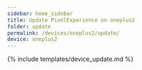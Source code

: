 ```yaml
---
sidebar: home_sidebar
title: Update PixelExperience on oneplus2
folder: update
permalink: /devices/oneplus2/update/
device: oneplus2
---
```

{% include templates/device_update.md %}
